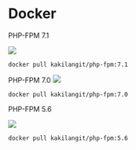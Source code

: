 Docker
=======

PHP-FPM 7.1

[![](https://images.microbadger.com/badges/image/kakilangit/php-fpm:7.1.svg)](http://microbadger.com/images/kakilangit/php-fpm:7.1 "Get your own image badge on microbadger.com")

    docker pull kakilangit/php-fpm:7.1


PHP-FPM 7.0
[![](https://images.microbadger.com/badges/image/kakilangit/php-fpm:7.0.svg)](http://microbadger.com/images/kakilangit/php-fpm:7.0 "Get your own image badge on microbadger.com")

    docker pull kakilangit/php-fpm:7.0

PHP-FPM 5.6

[![](https://images.microbadger.com/badges/image/kakilangit/php-fpm:5.6.svg)](http://microbadger.com/images/kakilangit/php-fpm:5.6 "Get your own image badge on microbadger.com")

    docker pull kakilangit/php-fpm:5.6
